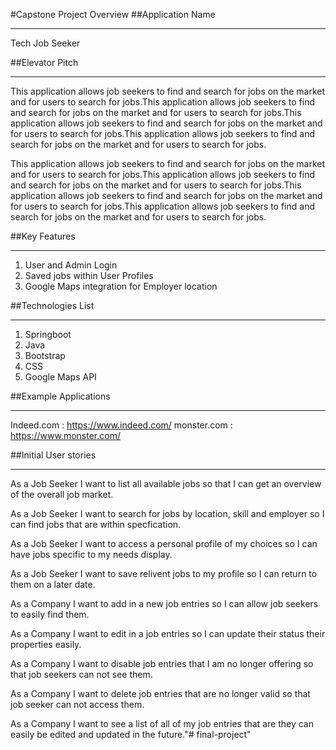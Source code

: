 #Capstone Project Overview
##Application Name
**********************************************
Tech Job Seeker

##Elevator Pitch
**********************************************
This application allows job seekers to find and search for jobs on the market and for users to search for jobs.This application allows job seekers to find and search for jobs on the market and for users to search for jobs.This application allows job seekers to find and search for jobs on the market and for users to search for jobs.This application allows job seekers to find and search for jobs on the market and for users to search for jobs.

This application allows job seekers to find and search for jobs on the market and for users to search for jobs.This application allows job seekers to find and search for jobs on the market and for users to search for jobs.This application allows job seekers to find and search for jobs on the market and for users to search for jobs.This application allows job seekers to find and search for jobs on the market and for users to search for jobs.

##Key Features
**********************************************
1. User and Admin Login
2. Saved jobs within User Profiles
3. Google Maps integration for Employer location

##Technologies List
**********************************************
1. Springboot
2. Java
3. Bootstrap
4. CSS
5. Google Maps API

##Example Applications
**********************************************
Indeed.com : https://www.indeed.com/
monster.com : https://www.monster.com/


##Initial User stories
**********************************************
As a Job Seeker I want to list all available jobs so that I can get an overview of the overall job market.

As a Job Seeker I want to search for jobs by location, skill and employer so I can find jobs that are within specfication.

As a Job Seeker I want to access a personal profile of my choices so I can have jobs specific to my needs display.

As a Job Seeker I want to save relivent jobs to my profile so I can return to them on a later date.

As a Company I want to add in a new job entries so I can allow job seekers to easily find them.

As a Company I want to edit in a job entries so I can update their status their properties easily.

As a Company I want to disable job entries that I am no longer offering so that job seekers can not see them.

As a Company I want to delete job entries that are no longer valid so that job seeker can not access them.

As a Company I want to see a list of all of my job entries that are they can easily be edited and updated in the future."# final-project" 
